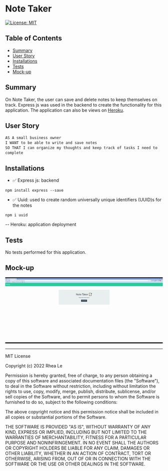 # Note Taker

[![License: MIT](https://img.shields.io/badge/License-MIT-yellow.svg)](https://opensource.org/licenses/MIT)

## Table of Contents

- [Summary](#Summary)
- [User Story](#user-story)
- [Installations](#Installations)
- [Tests](#Tests)
- [Mock-up](#Mock-up)

## Summary

On Note Taker, the user can save and delete notes to keep themselves on track. Express js was used in the backend to create the functionality for this application. The application can also be views on [Heroku](https://young-meadow-84172.herokuapp.com).

## User Story

```
AS A small business owner
I WANT to be able to write and save notes
SO THAT I can organize my thoughts and keep track of tasks I need to complete
```

## Installations

- ✅ Express js: backend

```
npm install express --save
```

- ✅ Uuid: used to create random universally unique identifiers (UUID)s for the notes

```
npm i uuid
```

-- Heroku: application deployment

## Tests

No tests performed for this application.

## Mock-up

![Gif of note taker appliction, user is taken to homepage where they click get started to enter the note page. Then the user can save notes later delete individual notes](./public/assets/images/Note%20taker%202%20Jul%2023%2C%202022%204_23%20PM.gif)

---

MIT License

Copyright (c) 2022 Rhea Le

Permission is hereby granted, free of charge, to any person obtaining a copy
of this software and associated documentation files (the "Software"), to deal
in the Software without restriction, including without limitation the rights
to use, copy, modify, merge, publish, distribute, sublicense, and/or sell
copies of the Software, and to permit persons to whom the Software is
furnished to do so, subject to the following conditions:

The above copyright notice and this permission notice shall be included in all
copies or substantial portions of the Software.

THE SOFTWARE IS PROVIDED "AS IS", WITHOUT WARRANTY OF ANY KIND, EXPRESS OR
IMPLIED, INCLUDING BUT NOT LIMITED TO THE WARRANTIES OF MERCHANTABILITY,
FITNESS FOR A PARTICULAR PURPOSE AND NONINFRINGEMENT. IN NO EVENT SHALL THE
AUTHORS OR COPYRIGHT HOLDERS BE LIABLE FOR ANY CLAIM, DAMAGES OR OTHER
LIABILITY, WHETHER IN AN ACTION OF CONTRACT, TORT OR OTHERWISE, ARISING FROM,
OUT OF OR IN CONNECTION WITH THE SOFTWARE OR THE USE OR OTHER DEALINGS IN THE
SOFTWARE.
